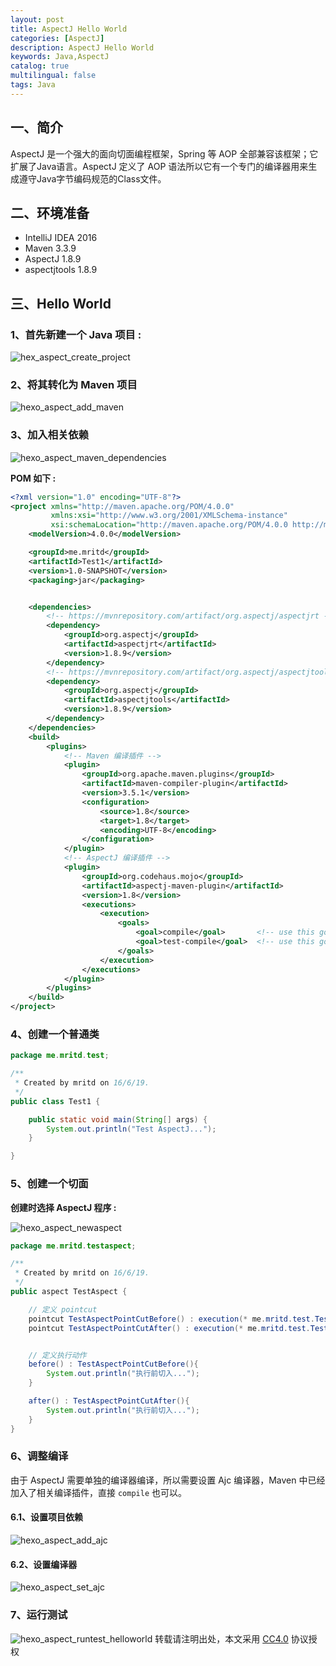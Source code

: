 ```yaml
---
layout: post
title: AspectJ Hello World
categories: [AspectJ]
description: AspectJ Hello World
keywords: Java,AspectJ
catalog: true
multilingual: false
tags: Java
---
```


## 一、简介

AspectJ 是一个强大的面向切面编程框架，Spring 等 AOP 全部兼容该框架；它扩展了Java语言。AspectJ 定义了 AOP 语法所以它有一个专门的编译器用来生成遵守Java字节编码规范的Class文件。

## 二、环境准备

- IntelliJ IDEA 2016
- Maven 3.3.9
- AspectJ 1.8.9
- aspectjtools 1.8.9

<!--more-->

## 三、Hello World

### 1、首先新建一个 Java 项目 :

![hex_aspect_create_project](https://mritd.b0.upaiyun.com/markdown/hex_aspect_create_project.png)

### 2、将其转化为 Maven 项目

![hexo_aspect_add_maven](https://mritd.b0.upaiyun.com/markdown/hexo_aspect_add_maven.png)

### 3、加入相关依赖

![hexo_aspect_maven_dependencies](https://mritd.b0.upaiyun.com/markdown/hexo_aspect_maven_dependencies.png)

**POM 如下 :**

``` xml
<?xml version="1.0" encoding="UTF-8"?>
<project xmlns="http://maven.apache.org/POM/4.0.0"
         xmlns:xsi="http://www.w3.org/2001/XMLSchema-instance"
         xsi:schemaLocation="http://maven.apache.org/POM/4.0.0 http://maven.apache.org/xsd/maven-4.0.0.xsd">
    <modelVersion>4.0.0</modelVersion>

    <groupId>me.mritd</groupId>
    <artifactId>Test1</artifactId>
    <version>1.0-SNAPSHOT</version>
    <packaging>jar</packaging>


    <dependencies>
        <!-- https://mvnrepository.com/artifact/org.aspectj/aspectjrt -->
        <dependency>
            <groupId>org.aspectj</groupId>
            <artifactId>aspectjrt</artifactId>
            <version>1.8.9</version>
        </dependency>
        <!-- https://mvnrepository.com/artifact/org.aspectj/aspectjtools -->
        <dependency>
            <groupId>org.aspectj</groupId>
            <artifactId>aspectjtools</artifactId>
            <version>1.8.9</version>
        </dependency>
    </dependencies>
    <build>
        <plugins>
            <!-- Maven 编译插件 -->
            <plugin>
                <groupId>org.apache.maven.plugins</groupId>
                <artifactId>maven-compiler-plugin</artifactId>
                <version>3.5.1</version>
                <configuration>
                    <source>1.8</source>
                    <target>1.8</target>
                    <encoding>UTF-8</encoding>
                </configuration>
            </plugin>
            <!-- AspectJ 编译插件 -->
            <plugin>
                <groupId>org.codehaus.mojo</groupId>
                <artifactId>aspectj-maven-plugin</artifactId>
                <version>1.8</version>
                <executions>
                    <execution>
                        <goals>
                            <goal>compile</goal>       <!-- use this goal to weave all your main classes -->
                            <goal>test-compile</goal>  <!-- use this goal to weave all your test classes -->
                        </goals>
                    </execution>
                </executions>
            </plugin>
        </plugins>
    </build>
</project>
```

### 4、创建一个普通类

``` java
package me.mritd.test;

/**
 * Created by mritd on 16/6/19.
 */
public class Test1 {

    public static void main(String[] args) {
        System.out.println("Test AspectJ...");
    }

}
```

### 5、创建一个切面

**创建时选择 AspectJ 程序 :**

![hexo_aspect_newaspect](https://mritd.b0.upaiyun.com/markdown/hexo_aspect_newaspect.png)

``` java
package me.mritd.testaspect;

/**
 * Created by mritd on 16/6/19.
 */
public aspect TestAspect {

    // 定义 pointcut
    pointcut TestAspectPointCutBefore() : execution(* me.mritd.test.Test1.main(..));
    pointcut TestAspectPointCutAfter() : execution(* me.mritd.test.Test1.main(..));


    // 定义执行动作
    before() : TestAspectPointCutBefore(){
        System.out.println("执行前切入...");
    }

    after() : TestAspectPointCutAfter(){
        System.out.println("执行前切入...");
    }
}
```

### 6、调整编译

由于 AspectJ 需要单独的编译器编译，所以需要设置 Ajc 编译器，Maven 中已经加入了相关编译插件，直接 `compile` 也可以。

#### 6.1、设置项目依赖

![hexo_aspect_add_ajc](https://mritd.b0.upaiyun.com/markdown/hexo_aspect_add_ajc.png)

#### 6.2、设置编译器

![hexo_aspect_set_ajc](https://mritd.b0.upaiyun.com/markdown/hexo_aspect_set_ajc.png)

### 7、运行测试

![hexo_aspect_runtest_helloworld](https://mritd.b0.upaiyun.com/markdown/hexo_aspect_runtest_helloworld.png)
转载请注明出处，本文采用 [CC4.0](http://creativecommons.org/licenses/by-nc-nd/4.0/) 协议授权
